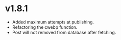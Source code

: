 # v1.8.1
- Added maximum attempts at publishing.
- Refactoring the cwebp function.
- Post will not removed from database after fetching.